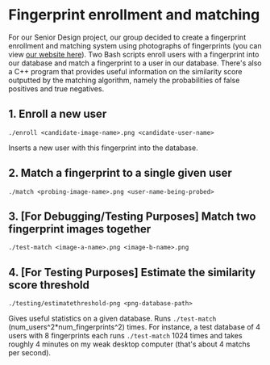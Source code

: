 # Fingerprint enrollment and matching #

  For our Senior Design project, our group decided to create a fingerprint enrollment and matching system using photographs of fingerprints (you can view [our website here](https://sites.google.com/a/udel.edu/fingerprint/)). Two Bash scripts enroll users with a fingerprint into our database and match a fingerprint to a user in our database. There's also a C++ program that provides useful information on the similarity score outputted by the matching algorithm, namely the probabilities of false positives and true negatives.


## 1. Enroll a new user ##

    ./enroll <candidate-image-name>.png <candidate-user-name>

  Inserts a new user with this fingerprint into the database.


## 2. Match a fingerprint to a single given user ##

    ./match <probing-image-name>.png <user-name-being-probed>


## 3. [For Debugging/Testing Purposes] Match two fingerprint images together ##

    ./test-match <image-a-name>.png <image-b-name>.png


## 4. [For Testing Purposes] Estimate the similarity score threshold ##

    ./testing/estimatethreshold-png <png-database-path>

  Gives useful statistics on a given database. Runs `./test-match` (num\_users^2*num\_fingerprints^2) times. For instance, a test database of 4 users with 8 fingerprints each runs `./test-match` 1024 times and takes roughly 4 minutes on my weak desktop computer (that's about 4 matchs per second).

